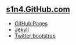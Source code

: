 ## [s1n4.GitHub.com](http://s1n4.github.com)

* [GitHub:Pages](http://pages.github.com)
* [Jekyll](https://github.com/mojombo/jekyll/)
* [Twitter bootstrap](http://twitter.github.com/bootstrap)